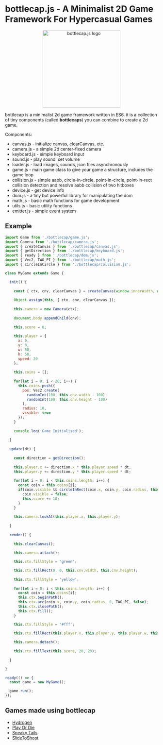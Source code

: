 # bottlecap.js - A Minimalist 2D Game Framework For Hypercasual Games

<p align="center"><img src="https://bottlecap.js.org/logo.png" width="256px" alt="bottlecap.js logo"></p>

bottlecap is a minimalist 2d game framework written in ES6. it is a collection of tiny components (called **bottlecaps**) you can combine to create a 2d game.

Components:
* canvas.js - initialize canvas, clearCanvas, etc.
* camera.js - a simple 2d center-fixed camera
* keyboard.js - simple keyboard input
* sound.js - play sound, set volume
* loader.js - load images, sounds, json files asynchronously
* game.js - main game class to give your game a structure, includes the game loop
* collision.js - simple aabb, circle-in-circle, point-in-circle, point-in-rect collision detection and resolve aabb collision of two hitboxes
* device.js - get device info
* dom.js - a tiny but powerful library for manipulating the dom
* math.js - basic math functions for game development
* utils.js - basic utility functions
* emitter.js - simple event system

## Example

```javascript
import Game from './bottlecap/game.js';
import Camera from './bottlecap/camera.js';
import { createCanvas } from './bottlecap/canvas.js';
import { getDirection } from './bottlecap/keyboard.js';
import { ready } from './bottlecap/dom.js';
import { Vec2, TWO_PI } from './bottlecap/math.js';
import { circleInCircle } from './bottlecap/collision.js';

class MyGame extends Game {

  init() {
  
    const { ctx, cnv, clearCanvas } = createCanvas(window.innerWidth, window.innerHeight, 'black');
    
    Object.assign(this, { ctx, cnv, clearCanvas });
    
    this.camera = new Camera(ctx);
  
    document.body.appendChild(cnv);
    
    this.score = 0;
    
    this.player = {
      x: 0,
      y: 0,
      w: 50,
      h: 50,
      speed: 20
    };
    
    this.coins = [];
    
    for(let i = 0; i < 20; i++) {
      this.coins.push({
        pos: Vec2.create(
          randomInt(100, this.cnv.width - 100),
          randomInt(100, this.cnv.height - 100)
        ),
        radius: 10,
        visible: true
      });
    }
    
    console.log('Game Initialised');
  
  }
  
  update(dt) {
    
    const direction = getDirection();
    
    this.player.x += direction.x * this.player.speed * dt;
    this.player.y += direction.y * this.player.speed * dt;
    
    for(let i = 0; i < this.coins.length; i++) {
      const coin = this.coins[i];
      if(coin.visible && circleInRect(coin.x, coin.y, coin.radius, this.player.x, this.player.y, this.player.w, this.player.h)) {
        coin.visible = false;
        this.score += 10;
      }
    }
    
    this.camera.lookAt(this.player.x, this.player.y);
    
  }
  
  render() {
  
    this.clearCanvas();
    
    this.camera.attach();

    this.ctx.fillStyle = 'green';

    this.ctx.fillRect(0, 0, this.cnv.width, this.cnv.height);
    
    this.ctx.fillStyle = 'yellow';
    
    for(let i = 0; i < this.coins.length; i++) {
      const coin = this.coins[i];
      this.ctx.beginPath();
      this.ctx.arc(coin.x, coin.y, coin.radius, 0, TWO_PI, false);
      this.ctx.closePath();
      this.ctx.fill();
    }

    this.ctx.fillStyle = '#fff';
    
    this.ctx.fillRect(this.player.x, this.player.y, this.player.w, this.player.h);

    this.camera.detach();
    
    this.ctx.fillText(this.score, 20, 20);
  
  }

}

ready(() => {
  const game = new MyGame();

  game.run();
});
```

## Games made using bottlecap
* [Hydrogen](https://hypervoid.itch.io/hydrogen)
* [Play Or Die](https://hypervoid.itch.io/play-or-die)
* [Sneaky Tails](https://hypervoid.itch.io/sneaky-tails)
* [SlideToShoot](https://hypervoid.itch.io/slide-to-shoot)
